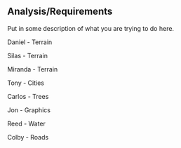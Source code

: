 ## Analysis/Requirements

Put in some description of what you are trying to do here.


Daniel  - Terrain 

Silas   - Terrain  

Miranda - Terrain  

Tony    - Cities  

Carlos  - Trees  

Jon     - Graphics  

Reed    - Water  

Colby   - Roads
